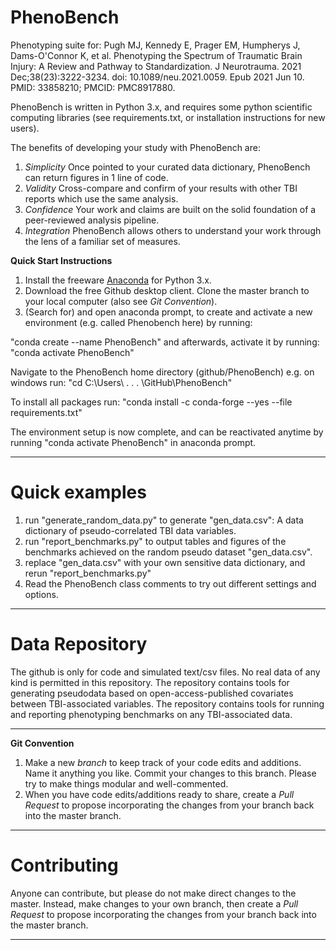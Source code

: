 # PhenoBench

Phenotyping suite for:
Pugh MJ, Kennedy E, Prager EM, Humpherys J, Dams-O'Connor K, et al. Phenotyping the Spectrum of Traumatic Brain Injury: A Review and Pathway to Standardization. J Neurotrauma. 2021 Dec;38(23):3222-3234. doi: 10.1089/neu.2021.0059. Epub 2021 Jun 10. PMID: 33858210; PMCID: PMC8917880.

PhenoBench is written in Python 3.x, and requires some python scientific computing libraries (see requirements.txt, or installation instructions for new users).

The benefits of developing your study with PhenoBench are:
1. *Simplicity* Once pointed to your curated data dictionary, PhenoBench can return figures in 1 line of code.
2. *Validity* Cross-compare and confirm of your results with other TBI reports which use the same analysis.
3. *Confidence* Your work and claims are built on the solid foundation of a peer-reviewed analysis pipeline.
4. *Integration* PhenoBench allows others to understand your work through the lens of a familiar set of measures.

**Quick Start Instructions**

1. Install the freeware [Anaconda](https://www.anaconda.com/download/?lang=en-us) for Python 3.x.
2. Download the free Github desktop client. Clone the master branch to your local computer (also see *Git Convention*).
3. (Search for) and open anaconda prompt, to create and activate a new environment (e.g. called Phenobench here) by running: 

"conda create --name PhenoBench" and afterwards, activate it by running: "conda activate PhenoBench"

Navigate to the PhenoBench home directory (github/PhenoBench) e.g. on windows run: "cd C:\Users\ . . . \GitHub\PhenoBench"

To install all packages run: "conda install -c conda-forge --yes --file requirements.txt"

The environment setup is now complete, and can be reactivated anytime by running "conda activate PhenoBench" in anaconda prompt.

------

# Quick examples

1. run "generate_random_data.py" to generate "gen_data.csv": A data dictionary of pseudo-correlated TBI data variables.
2. run "report_benchmarks.py" to output tables and figures of the benchmarks achieved on the random pseudo dataset "gen_data.csv".
3. replace "gen_data.csv" with your own sensitive data dictionary, and rerun "report_benchmarks.py"
4. Read the PhenoBench class comments to try out different settings and options.
------

# Data Repository

The github is only for code and simulated text/csv files. 
No real data of any kind is permitted in this repository.
The repository contains tools for generating pseudodata based on open-access-published covariates between TBI-associated variables.
The repository contains tools for running and reporting phenotyping benchmarks on any TBI-associated data.

------

**Git Convention**

1. Make a new *branch* to keep track of your code edits and additions. Name it anything you like. Commit your changes to this branch. Please try to make things modular and well-commented.
2. When you have code edits/additions ready to share, create a *Pull Request* to propose incorporating the changes from your branch back into the master branch.

------

# Contributing

Anyone can contribute, but please do not make direct changes to the master. Instead, make changes to your own branch, then create a *Pull Request* to propose incorporating the changes from your branch back into the master branch.

------
